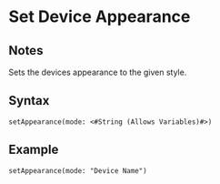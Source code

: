 # Set Device Appearance

## Notes
Sets the devices appearance to the given style.

## Syntax

```
setAppearance(mode: <#String (Allows Variables)#>)
```

## Example
```
setAppearance(mode: "Device Name")
```